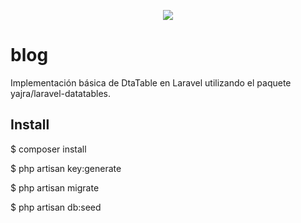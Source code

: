 <p align="center"><img src="https://laravel.com/assets/img/components/logo-laravel.svg"></p>

# blog

Implementación básica de DtaTable en Laravel utilizando el paquete yajra/laravel-datatables.

## Install

<p align="center">

$ composer install

</p>

<p align="center">

$ php artisan key:generate

</p>

<p align="center">

$ php artisan migrate

</p>

<p align="center">

$ php artisan db:seed

</p>








